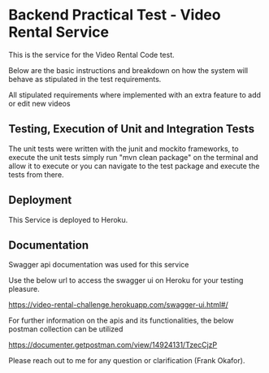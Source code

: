 # Backend Practical Test - Video Rental Service

This is the service for the Video Rental Code test.

Below are the basic instructions and breakdown on how the system will
behave as stipulated in the test requirements.

All stipulated requirements where implemented with an extra feature to add or edit new videos

## Testing, Execution of Unit and Integration Tests
The unit tests were written with the junit and mockito frameworks,
to execute the unit tests simply run "mvn clean package" on the terminal and allow 
it to execute or you can navigate to the test package and execute the tests from there.


## Deployment
This Service is deployed to Heroku.

## Documentation
Swagger api documentation was used for this service

Use the below url to access the swagger ui on Heroku for your testing pleasure.

https://video-rental-challenge.herokuapp.com/swagger-ui.html#/

For further information on the apis and its functionalities, the below postman collection can be utilized

https://documenter.getpostman.com/view/14924131/TzecCjzP

Please reach out to me for any question or clarification (Frank Okafor).